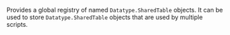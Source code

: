 Provides a global registry of named `Datatype.SharedTable` objects. It can be
used to store `Datatype.SharedTable` objects that are used by multiple
scripts.